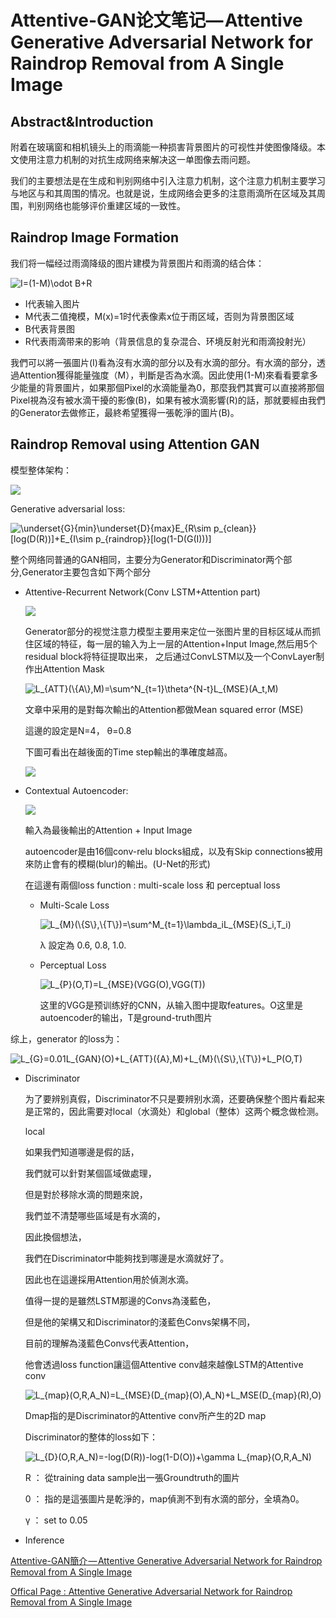 Attentive-GAN论文笔记— Attentive Generative Adversarial Network for Raindrop Removal from A Single Image
=============================================

## Abstract&Introduction
附着在玻璃窗和相机镜头上的雨滴能一种损害背景图片的可视性并使图像降级。本文使用注意力机制的对抗生成网络来解决这一单图像去雨问题。

我们的主要想法是在生成和判别网络中引入注意力机制，这个注意力机制主要学习与地区与和其周围的情况。也就是说，生成网络会更多的注意雨滴所在区域及其周围，判别网络也能够评价重建区域的一致性。

## Raindrop Image Formation

我们将一幅经过雨滴降级的图片建模为背景图片和雨滴的结合体：

<img src="https://latex.codecogs.com/gif.latex?I=(1-M)\odot&space;B&plus;R" title="I=(1-M)\odot B+R" />

- I代表输入图片
- M代表二值掩模，M(x)=1时代表像素x位于雨区域，否则为背景图区域
- B代表背景图
- R代表雨滴带来的影响（背景信息的复杂混合、环境反射光和雨滴投射光）

我們可以將一張圖片(I)看為沒有水滴的部分以及有水滴的部分。有水滴的部分，透過Attention獲得能量強度（M），判斷是否為水滴。因此使用(1-M)來看看要拿多少能量的背景圖片，如果那個Pixel的水滴能量為0，那麼我們其實可以直接將那個Pixel視為沒有被水滴干擾的影像(B)，如果有被水滴影響(R)的話，那就要經由我們的Generator去做修正，最終希望獲得一張乾淨的圖片(B)。

## Raindrop Removal using Attention GAN

模型整体架构：

![](http://ww1.sinaimg.cn/large/006ocvumgy1g0f7tjaswfj310z0e079y.jpg)

Generative adversarial loss:

<img src="https://latex.codecogs.com/gif.latex?\underset{G}{min}\underset{D}{max}E_{R\sim&space;p_{clean}}[log(D(R))]&plus;E_{I\sim&space;p_{raindrop}}[log(1-D(G(I)))]" title="\underset{G}{min}\underset{D}{max}E_{R\sim p_{clean}}[log(D(R))]+E_{I\sim p_{raindrop}}[log(1-D(G(I)))]" />

整个网络同普通的GAN相同，主要分为Generator和Discriminator两个部分,Generator主要包含如下两个部分

- Attentive-Recurrent Network(Conv LSTM+Attention part)
    
    ![](http://ww1.sinaimg.cn/large/006ocvumgy1g0f93rym27j30i90afadg.jpg)
    
    Generator部分的视觉注意力模型主要用来定位一张图片里的目标区域从而抓住区域的特征，每一层的输入为上一层的Attention+Input Image,然后用5个residual block将特征提取出来，
    之后通过ConvLSTM以及一个ConvLayer制作出Attention Mask
    
    <img src="https://latex.codecogs.com/gif.latex?L_{ATT}(\{A\},M)=\sum^N_{t=1}\theta^{N-t}L_{MSE}(A_t,M)" title="L_{ATT}(\{A\},M)=\sum^N_{t=1}\theta^{N-t}L_{MSE}(A_t,M)" />
    
    文章中采用的是對每次輸出的Attention都做Mean squared error (MSE)

    這邊的設定是N=4， θ=0.8

    下圖可看出在越後面的Time step輸出的準確度越高。

    ![](http://ww1.sinaimg.cn/large/006ocvumgy1g0fc4maw2ij30sq083gtq.jpg)

- Contextual Autoencoder:

    ![](http://ww1.sinaimg.cn/large/006ocvumgy1g0fammp1pij30cs07jgms.jpg)

    輸入為最後輸出的Attention + Input Image

    autoencoder是由16個conv-relu blocks組成，以及有Skip connections被用來防止會有的模糊(blur)的輸出。(U-Net的形式)
    
    在這邊有兩個loss function : multi-scale loss 和 perceptual loss
    
    - Multi-Scale Loss
    
        <img src="https://latex.codecogs.com/gif.latex?L_{M}(\{S\},\{T\})=\sum^M_{t=1}\lambda_iL_{MSE}(S_i,T_i)" title="L_{M}(\{S\},\{T\})=\sum^M_{t=1}\lambda_iL_{MSE}(S_i,T_i)" />
        
        λ 設定為 0.6, 0.8, 1.0.
    
    - Perceptual Loss
    
        <img src="https://latex.codecogs.com/gif.latex?L_{P}(O,T)=L_{MSE}(VGG(O),VGG(T))" title="L_{P}(O,T)=L_{MSE}(VGG(O),VGG(T))" />
        
        这里的VGG是预训练好的CNN，从输入图中提取features。O这里是autoencoder的输出，T是ground-truth图片
        
综上，generator 的loss为：

<img src="https://latex.codecogs.com/gif.latex?L_{G}=0.01L_{GAN}(O)&plus;L_{ATT}({A},M)&plus;L_{M}(\{S\},\{T\})&plus;L_P(O,T)" title="L_{G}=0.01L_{GAN}(O)+L_{ATT}({A},M)+L_{M}(\{S\},\{T\})+L_P(O,T)" />
          
- Discriminator

    为了要辨别真假，Discriminator不只是要辨别水滴，还要确保整个图片看起来是正常的，因此需要对local（水滴处）和global（整体）这两个概念做检测。
    
    local
    
    如果我們知道哪邊是假的話，
    
    我們就可以針對某個區域做處理，
    
    但是對於移除水滴的問題來說，
    
    我們並不清楚哪些區域是有水滴的，
    
    因此換個想法，
    
    我們在Discriminator中能夠找到哪邊是水滴就好了。
    
    因此也在這邊採用Attention用於偵測水滴。
    
    值得一提的是雖然LSTM那邊的Convs為淺藍色，
    
    但是他的架構又和Discriminator的淺藍色Convs架構不同，
    
    目前的理解為淺藍色Convs代表Attention，
    
    他會透過loss function讓這個Attentive conv越來越像LSTM的Attentive conv
    
    <img src="https://latex.codecogs.com/gif.latex?L_{map}(O,R,A_N)=L_{MSE}(D_{map}(O),A_N)&plus;L_MSE(D_{map}(R),O)" title="L_{map}(O,R,A_N)=L_{MSE}(D_{map}(O),A_N)+L_MSE(D_{map}(R),O)" />
    
    Dmap指的是Discriminator的Attentive conv所产生的2D map
    
    Discriminator的整体的loss如下：
    
    <img src="https://latex.codecogs.com/gif.latex?L_{D}(O,R,A_N)=-log(D(R))-log(1-D(O))&plus;\gamma&space;L_{map}(O,R,A_N)" title="L_{D}(O,R,A_N)=-log(D(R))-log(1-D(O))+\gamma L_{map}(O,R,A_N)" />
    
    R ： 從training data sample出一張Groundtruth的圖片

    0 ： 指的是這張圖片是乾淨的，map偵測不到有水滴的部分，全填為0。
    
    γ ： set to 0.05
- Inference
 
[Attentive-GAN簡介 — Attentive Generative Adversarial Network for Raindrop Removal from A Single Image](https://medium.com/@xiaosean5408/attentive-gan%E7%B0%A1%E4%BB%8B-attentive-generative-adversarial-network-for-raindrop-removal-from-a-single-image-860ee597410f)

[Offical Page : Attentive Generative Adversarial Network for Raindrop Removal from A Single Image](https://rui1996.github.io/raindrop/raindrop_removal.html)
